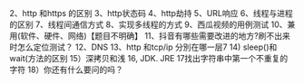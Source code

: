 2、http 和https 的区别 3、http状态码 4、http劫持 5、URL响应 6、线程与进程的区别 7、线程间通信方式 8、实现多线程的方式 9、西瓜视频的用例测试 10、兼用(软件、硬件、网络)【题目不明确】 11、抖音有哪些需要改进的地方?刷不出来时怎么定位测试？ 12、DNS 13、http 和tcp/ip 分別在哪一层7 14) sleep()和 wait(方法的区别 15）深拷贝和浅 16, JDK. JRE 17找出字符串中第一个不重复的字符 18）你还有什么要问的吗？